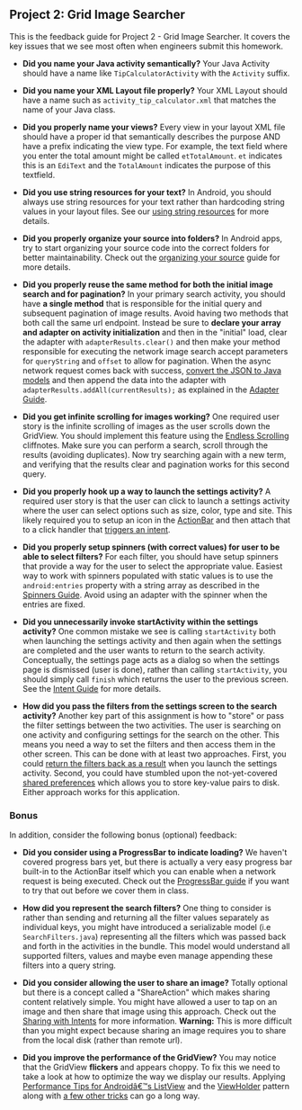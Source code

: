 ## Project 2: Grid Image Searcher

This is the feedback guide for Project 2 - Grid Image Searcher. It covers the key issues that we see most often when engineers submit this homework.

* **Did you name your Java activity semantically?** Your Java Activity should have a name like `TipCalculatorActivity` with the `Activity` suffix.

* **Did you name your XML Layout file properly?** Your XML Layout should have a name such as `activity_tip_calculator.xml` that matches the name of your Java class.

* **Did you properly name your views?** Every view in your layout XML file should have a proper id that semantically describes the purpose AND have a prefix indicating the view type. For example, the text field where you enter the total amount might be called `etTotalAmount`. `et` indicates this is an `EdiText` and the `TotalAmount` indicates the purpose of this textfield.

* **Did you use string resources for your text?** In Android, you should always use string resources for your text rather than hardcoding string values in your layout files. See our [using string resources](http://guides.codepath.com/android/Using-String-Resources) for more details.

* **Did you properly organize your source into folders?** In Android apps, try to start organizing your source code into the correct folders for better maintainability. Check out the [organizing your source](http://guides.codepath.com/android/Organizing-your-Source-Files) guide for more details. 

* **Did you properly reuse the same method for both the initial image search and for pagination?** In your primary search activity, you should have **a single method** that is responsible for the initial query and subsequent pagination of image results. Avoid having two methods that both call the same url endpoint. Instead be sure to **declare your array and adapter on activity initialization** and then in the "initial" load, clear the adapter with `adapterResults.clear()` and then make your method responsible for executing the network image search accept parameters for `queryString` and `offset` to allow for pagination. When the async network request comes back with success, [convert the JSON to Java models](http://guides.codepath.com/android/Converting-JSON-to-Models) and then append the data into the adapter with `adapterResults.addAll(currentResults);` as explained in the [Adapter Guide](http://guides.codepath.com/android/Using-an-ArrayAdapter-with-ListView).

* **Did you get infinite scrolling for images working?** One required user story is the infinite scrolling of images as the user scrolls down the GridView. You should implement this feature using the [Endless Scrolling](http://guides.codepath.com/android/Endless-Scrolling-with-AdapterViews-and-RecyclerView) cliffnotes. Make sure you can perform a search, scroll through the results (avoiding duplicates). Now try searching again with a new term, and verifying that the results clear and pagination works for this second query.

* **Did you properly hook up a way to launch the settings activity?** A required user story is that the user can click to launch a settings activity where the user can select options such as size, color, type and site. This likely required you to setup an icon in the [ActionBar](http://guides.codepath.com/android/Defining-The-ActionBar) and then attach that to a click handler that [triggers an intent](http://guides.codepath.com/android/Using-Intents-to-Create-Flows).

* **Did you properly setup spinners (with correct values) for user to be able to select filters?** For each filter, you should have setup spinners that provide a way for the user to select the appropriate value. Easiest way to work with spinners populated with static values is to use the `android:entries` property with a string array as described in the [Spinners Guide](http://guides.codepath.com/android/Working-with-Input-Views#spinners). Avoid using an adapter with the spinner when the entries are fixed.

* **Did you unnecessarily invoke startActivity within the settings activity?** One common mistake we see is calling `startActivity` both when launching the settings activity and then again when the settings are completed and the user wants to return to the search activity. Conceptually, the settings page acts as a dialog so when the settings page is dismissed (user is done), rather than calling `startActivity`, you should simply call `finish` which returns the user to the previous screen. See the [Intent Guide](http://guides.codepath.com/android/Using-Intents-to-Create-Flows#explicit-intents) for more details.

* **How did you pass the filters from the settings screen to the search activity?** Another key part of this assignment is how to "store" or pass the filter settings between the two activities. The user is searching on one activity and configuring settings for the search on the other. This means you need a way to set the filters and then access them in the other screen. This can be done with at least two approaches. First, you could [return the filters back as a result](http://guides.codepath.com/android/Using-Intents-to-Create-Flows#returning-data-result-to-parent-activity) when you launch the settings activity. Second, you could have stumbled upon the not-yet-covered [shared preferences](http://guides.codepath.com/android/Persisting-Data-to-the-Device#shared-preferences) which allows you to store key-value pairs to disk. Either approach works for this application.

### Bonus

In addition, consider the following bonus (optional) feedback:

* **Did you consider using a ProgressBar to indicate loading?** We haven't covered progress bars yet, but there is actually a very easy progress bar built-in to the ActionBar itself which you can enable when a network request is being executed. Check out the [ProgressBar guide](http://guides.codepath.com/android/Handling-ProgressBars#progress-within-actionbar) if you want to try that out before we cover them in class.

* **How did you represent the search filters?** One thing to consider is rather than sending and returning all the filter values separately as individual keys, you might have introduced a serializable model (i.e `SearchFilters.java`) representing all the filters which was passed back and forth in the activities in the bundle. This model would understand all supported filters, values and maybe even manage appending these filters into a query string.

* **Did you consider allowing the user to share an image?** Totally optional but there is a concept called a "ShareAction" which makes sharing content relatively simple. You might have allowed a user to tap on an image and then share that image using this approach. Check out the [Sharing with Intents](http://guides.codepath.com/android/Sharing-Content-with-Intents) for more information. **Warning:** This is more difficult than you might expect because sharing an image requires you to share from the local disk (rather than remote url).

* **Did you improve the performance of the GridView?** You may notice that the GridView **flickers** and appears choppy. To fix this we need to take a look at how to optimize the way we display our results. Applying [Performance Tips for Androidâ€™s ListView](http://lucasr.org/2012/04/05/performance-tips-for-androids-listview/) and the [ViewHolder](http://developer.android.com/training/improving-layouts/smooth-scrolling.html#ViewHolder) pattern along with [a few other tricks](http://stackoverflow.com/a/1541530) can go a long way.